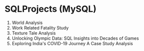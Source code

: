 # SQLProjects (MySQL)

1. World Analysis
2. Work Related Fatality Study
3. Texture Tale Analysis
4. Unlocking Olympic Data: SQL Insights into Decades of Games
5. Exploring India's COVID-19 Journey A Case Study Analysis
